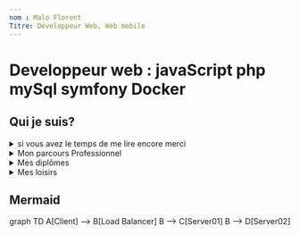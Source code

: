 ```yaml
---
nom : Malo Florent
Titre: Développeur Web, Web mobile
---
```

# Developpeur web : javaScript php mySql symfony Docker

## Qui je suis? 
<details>
<summary>si vous avez le temps de me lire encore merci</summary>
C'est une histoire somme toute classique : j'aurais pu dire que je suis passionné d'informatique depuis ma tendre enfance, malheureusement ce n'est pas le cas. 
je n'ai touché à un ordinateur qu'à mes 20 ans bien sonné. Un peu réticent au début, ce ne fut pas le coup de foudre tout de suite je l'avoue. 
Mon parcours est simple : Etude de droit à la faculté de droit de l'université de Ouaga  de **2006 à 2012**
je créais une petite entreprise spécialisé dans la vente de matériaux et d'outillages au profits de l'administration publique. 
Suite à cela, je travaillerais en temps que consultant et traducteur pour l'ONG International Water Management Institute. Cette mission m'amènera hors de nos frontières dans les contrés de Ségou au Mali pour une mission d'un mois.
Je démarre ensuite au près de l'ONG IPA pour Innovation for Poverty Action en temops qu'agent collecteur de données, je deviendrais plus tard pour une durée de 2 ans Responsable terrain, chargé de récruter, former et budgetiser les missions terrains. Contribuer à une bonne collecte et assurer la qualité de données vue l'enjeu furent mes crédos durant ce temps.
Arrivé en France en 2019, où je m'installe avec ma femme je travaille dans le domaine de l'assiociatif pendant 2 années. 
Durant cette période, j'ai restructuré les outils mis à ma disposition avec la supervision du responsable , tant dans le domaine budgétaire que logistique. Organiser les évènements et la création d'infographie m'ont permis de faire mes premiers pas dans le design et sa subtilité.

</details>
<details>
<summary>Mon parcours Professionnel</summary>
Je suis aujourd'hui en cours de reconversion professionnel, dans le métier de développeur web. J'ai travaillé durant 4 années dans le mileu de la collecte de données au sein d'une ONG. L'essentiel des activités avaient lieu dans les régions les plus réculées de mon pays. 
</details>
<details>
<summary>Mes diplômes</summary>
j'ai obtenu un baccalauréat A4 en 2005, option philosophie lettres. j'ai mené à bien mes étdues de droits où j'ai obtenu une licence en droit des affaires. Durant ma période d'études supérieurs j'ai pu créer et gérer une Sarl dont l'activité étaient l'achat et la revente à l'Etat Burkinabè. 
Aujoudh'hui je suis à la quête d'un diplôme sanctionnant ma formation de developpeur web web mobile sur le sol français
</details>
<details>
<summary>Mes loisirs</summary>
Amoureux de la nature, je fais des photos lors de mes différents voyages, j'ai eu la chance de voyager dans de nombreux pays en Afrique et en Europe. Pour ne citer que quelques uns il y'a le Mali, La Côte d'Ivoire, le Ghana en Afrique de l'ouest. En Europe j'ai visité le Danemark, L'Allemagne, la Belgique s
</details>


## Mermaid
 <div class="mermaid">
    graph TD
    A[Client] --> B[Load Balancer]
    B --> C[Server01]
    B --> D[Server02]
  </div>


